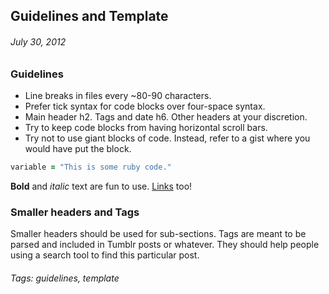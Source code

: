 ## Guidelines and Template
###### July 30, 2012

### Guidelines

* Line breaks in files every ~80-90 characters.
* Prefer tick syntax for code blocks over four-space syntax.
* Main header h2. Tags and date h6. Other headers at your 
discretion.
* Try to keep code blocks from having horizontal scroll bars.
* Try not to use giant blocks of code. Instead, refer to a gist 
where you would have put the block.

```ruby
variable = "This is some ruby code."
```

**Bold** and *italic* text are fun to use.
[Links](http://www.scpr.org) too!

### Smaller headers and Tags

Smaller headers should be used for sub-sections.
Tags are meant to be parsed and included in Tumblr posts or 
whatever. They should help people using a search tool to find
this particular post.

###### Tags: guidelines, template
